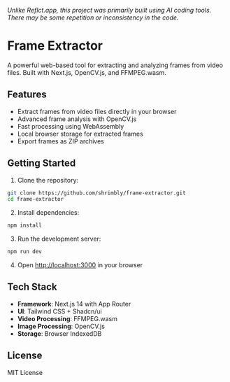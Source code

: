 _Unlike Reflct.app, this project was primarily built using AI coding tools. There may be some repetition or inconsistency in the code._

# Frame Extractor

A powerful web-based tool for extracting and analyzing frames from video files. Built with Next.js, OpenCV.js, and FFMPEG.wasm.

## Features

- Extract frames from video files directly in your browser
- Advanced frame analysis with OpenCV.js
- Fast processing using WebAssembly
- Local browser storage for extracted frames
- Export frames as ZIP archives

## Getting Started

1. Clone the repository:
```bash
git clone https://github.com/shrimbly/frame-extractor.git
cd frame-extractor
```

2. Install dependencies:
```bash
npm install
```

3. Run the development server:
```bash
npm run dev
```

4. Open [http://localhost:3000](http://localhost:3000) in your browser

## Tech Stack

- **Framework**: Next.js 14 with App Router
- **UI**: Tailwind CSS + Shadcn/ui
- **Video Processing**: FFMPEG.wasm
- **Image Processing**: OpenCV.js
- **Storage**: Browser IndexedDB

## License

MIT License
